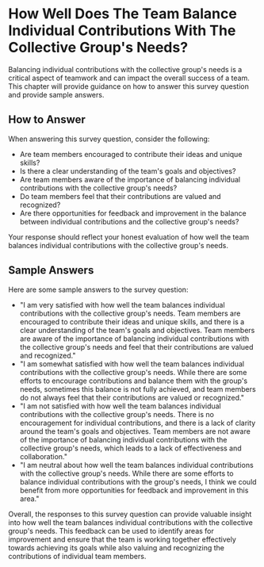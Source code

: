 How Well Does The Team Balance Individual Contributions With The Collective Group's Needs?
=================================================================================================================

Balancing individual contributions with the collective group's needs is a critical aspect of teamwork and can impact the overall success of a team. This chapter will provide guidance on how to answer this survey question and provide sample answers.

How to Answer
-------------

When answering this survey question, consider the following:

* Are team members encouraged to contribute their ideas and unique skills?
* Is there a clear understanding of the team's goals and objectives?
* Are team members aware of the importance of balancing individual contributions with the collective group's needs?
* Do team members feel that their contributions are valued and recognized?
* Are there opportunities for feedback and improvement in the balance between individual contributions and the collective group's needs?

Your response should reflect your honest evaluation of how well the team balances individual contributions with the collective group's needs.

Sample Answers
--------------

Here are some sample answers to the survey question:

* "I am very satisfied with how well the team balances individual contributions with the collective group's needs. Team members are encouraged to contribute their ideas and unique skills, and there is a clear understanding of the team's goals and objectives. Team members are aware of the importance of balancing individual contributions with the collective group's needs and feel that their contributions are valued and recognized."
* "I am somewhat satisfied with how well the team balances individual contributions with the collective group's needs. While there are some efforts to encourage contributions and balance them with the group's needs, sometimes this balance is not fully achieved, and team members do not always feel that their contributions are valued or recognized."
* "I am not satisfied with how well the team balances individual contributions with the collective group's needs. There is no encouragement for individual contributions, and there is a lack of clarity around the team's goals and objectives. Team members are not aware of the importance of balancing individual contributions with the collective group's needs, which leads to a lack of effectiveness and collaboration."
* "I am neutral about how well the team balances individual contributions with the collective group's needs. While there are some efforts to balance individual contributions with the group's needs, I think we could benefit from more opportunities for feedback and improvement in this area."

Overall, the responses to this survey question can provide valuable insight into how well the team balances individual contributions with the collective group's needs. This feedback can be used to identify areas for improvement and ensure that the team is working together effectively towards achieving its goals while also valuing and recognizing the contributions of individual team members.
